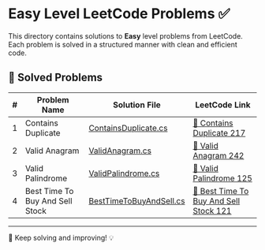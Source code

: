 # Easy Level LeetCode Problems ✅

This directory contains solutions to **Easy** level problems from LeetCode. Each problem is solved in a structured manner with clean and efficient code.

## 📌 Solved Problems

| # | Problem Name | Solution File | LeetCode Link |
|---|-------------|--------------|---------------|
| 1 | Contains Duplicate | [ContainsDuplicate.cs](ContainsDuplicate.cs) | [🔗 Contains Duplicate 217](https://leetcode.com/problems/contains-duplicate/) |
| 2 | Valid Anagram | [ValidAnagram.cs](ValidAnagram.cs) | [🔗 Valid Anagram 242](https://leetcode.com/problems/valid-anagram/) |
| 3 | Valid Palindrome | [ValidPalindrome.cs](ValidPalindrome.cs) | [🔗 Valid Palindrome 125](https://leetcode.com/problems/valid-palindrome/) |
| 4 | Best Time To Buy And Sell Stock | [BestTimeToBuyAndSell.cs](BestTimeToBuyAndSell.cs) | [🔗 Best Time To Buy And Sell Stock 121](https://leetcode.com/problems/best-time-to-buy-and-sell-stock/) |
---

🚀 Keep solving and improving! 💡

